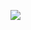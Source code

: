 ![](https://awesome-profile.vercel.app/api/profile?name=Willian&github=willianrod&wakatime=willianrod&job=Front-end%20Developer&highlightColor=2274b6&aboutMe=I%27m%20a%20front-end%20developer%20with%20four%20years%20of%20experience%20in%20front-end%20development%20using%20React,%20Next.js,%20and%20React%20Native.%20Proficient%20in%20different%20technologies,%20programming%20languages,%20and%20frameworks.%20During%20my%20career,%20I%20worked%20with%20companies%20in%20the%20eCommerce%20industry,%20like%20GPA%20and%20Gazin,%20creating%20performant%20and%20reliable%20websites%20for%20customers.%20Now%20working%20as%20a%20freelancer%20at%20Toptal&theme=dark)

